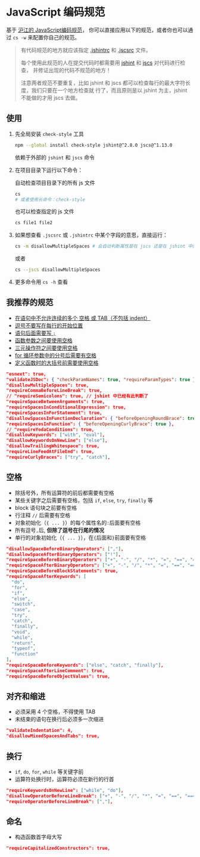 # JavaScript 编码规范

基于 [沪江的 JavaScript编码规范](http://ue.hujiang.com/u/dayu826/article/5366ebbe384a291427bb2c4e)，
你可以直接应用以下的规范，或者你也可以通过 `cs -w` 来配置你自己的规范。

> 有代码规范的地方就应该指定 [.jshintrc][jshint_options] 和 [.jscsrc][jscs_rules] 文件。
>
> 每个使用此规范的人在提交代码时都需要用 [jshint][jshint] 和 [jscs][jscs] 对代码进行检查，
> 并修证出现的代码不规范的地方！
>
> 注意两者规范不要重复，比如 jshint 和 jscs 都可以检查每行的最大字符长度，我们只要在一个地方检查就
> 行了，而且原则是以 jshint 为主，jshint 不能做的才用 jscs 去做。
>

## 使用

1. 先全局安装 `check-style` 工具

    ```bash
    npm --global install check-style jshint@^2.8.0 jscs@^1.13.0
    ```

    依赖于外部的 `jshint` 和 `jscs` 命令

2. 在项目目录下运行以下命令：

    自动检查项目目录下的所有 js 文件

    ```bash
    cs
    # 或者使用长命令：check-style
    ```

    也可以检查指定的 js 文件

    ```bash
    cs file1 file2
    ```


3. 如果想查看 `.jscsrc` 或 `.jshintrc` 中某个字段的意思，直接运行：

    ```bash
    cs -m disallowMultipleSpaces # 会自动判断属性是在 jscs 还是在 jshint 中的
    ```

    或者

    ```bash
    cs --jscs disallowMultipleSpaces
    ```

4. 更多命令用 `cs -h` 查看


## 我推荐的规范

- [在语句中不允许连续的多个 空格 或 TAB（不包括 indent）](http://jscs.info/rule/disallowMultipleSpaces)
- [逗号不要写在每行的开始位置](http://jscs.info/rule/requireCommaBeforeLineBreak)
- [语句后面需要写 `;`](http://jscs.info/rule/requireSemicolons)
- [函数参数之间要使用空格](http://jscs.info/rule/requireSpaceBetweenArguments)
- [三元操作符之间要使用空格](http://jscs.info/rule/requireSpacesInConditionalExpression)
- [for 循环参数中的分号后需要有空格](http://jscs.info/rule/requireSpacesInForStatement)
- [定义函数时的大括号前需要使用空格](http://jscs.info/rule/requireSpacesInFunction)

```json
"esnext": true,
"validateJSDoc": { "checkParamNames": true, "requireParamTypes": true },
"disallowMultipleSpaces": true,
"requireCommaBeforeLineBreak": true,
// "requireSemicolons": true, // jshint 中已经有此判断了
"requireSpaceBetweenArguments": true,
"requireSpacesInConditionalExpression": true,
"requireSpacesInForStatement": true,
"disallowSpacesInFunctionDeclaration": { "beforeOpeningRoundBrace": true },
"requireSpacesInFunction": { "beforeOpeningCurlyBrace": true },
// "requireYodaConditions": true,
"disallowKeywords": ["with", "eval"],
"disallowKeywordsOnNewLine": ["else"],
"disallowTrailingWhitespace": true,
"requireLineFeedAtFileEnd": true,
"requireCurlyBraces": ["try", "catch"],
```

## 空格

- 除括号外，所有运算符的前后都需要有空格
- 某些关键字之后需要有空格，包括 `if`, `else`, `try`, `finally` 等
- block 语句块之前要有空格
- 行注释 `//` 后需要有空格
- 对象初始化（`{ ... }`）的每个属性名的`:`后面要有空格
- 所有逗号`,`后, __但除了逗号在行尾的情况__
- 单行的对象初始化（`{ ... }`），在`{`后面和`}`前面要有空格

```json
"disallowSpaceBeforeBinaryOperators": [","],
"disallowSpaceAfterBinaryOperators": ["!"],
"requireSpaceBeforeBinaryOperators": ["+", "-", "/", "*", "=", "==", "===", "!=", "!==", ">", ">=", "<", "<="],
"requireSpaceAfterBinaryOperators": ["+", "-", "/", "*", "=", "==", "===", "!=", "!==", ">", ">=", "<", "<="],
"requireSpaceBeforeBlockStatements": true,
"requireSpaceAfterKeywords": [
  "do",
  "for",
  "if",
  "else",
  "switch",
  "case",
  "try",
  "catch",
  "finally",
  "void",
  "while",
  "return",
  "typeof",
  "function"
],
"requireSpaceBeforeKeywords": ["else", "catch", "finally"],
"requireSpaceAfterLineComment": true,
"requireSpaceBeforeObjectValues": true,
```

## 对齐和缩进

- 必须采用 4 个空格，不得使用 TAB
- 未结束的语句在换行后必须多一次缩进

```json
"validateIndentation": 4,
"disallowMixedSpacesAndTabs": true,
```

## 换行

- `if`, `do`, `for`, `while` 等关键字前
- 运算符处换行时，运算符必须在新行的行首


```json
"requireKeywordsOnNewLine": ["while", "do"],
"disallowOperatorBeforeLineBreak": ["+", "-", "/", "*", "=", "==", "===", "!=", "!==", ">", ">=", "<", "<="],
"requireOperatorBeforeLineBreak": [","],
```


## 命名

- 构造函数首字母大写

```json
"requireCapitalizedConstructors": true,
```


[jshint]: http://jshint.com/
[jshint_options]: http://jshint.com/docs/options/
[jscs]: http://jscs.info/
[jscs_rules]: http://jscs.info/rules.html
[bad_line_break]: http://stackoverflow.com/questions/15140740/explanation-of-jshints-bad-line-breaking-before-error

